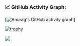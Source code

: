 ### 📈 GitHub Activity Graph:
[![Anurag's GitHub activity graph](https://activity-graph.herokuapp.com/graph?Tamerlan319)]

[![trophy](https://github-profile-trophy.vercel.app/?username=anuraghazra&theme=onedark)](https://github.com/ryo-ma/github-profile-trophy)

![](https://komarev.com/ghpvc/?username=Tamerlan319&color=green)

